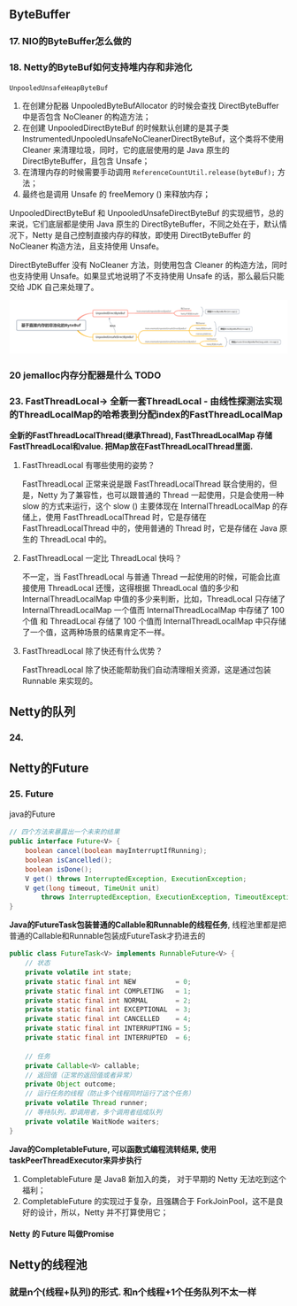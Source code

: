 ## ByteBuffer



### 17. NIO的ByteBuffer怎么做的



### 18. Netty的ByteBuf如何支持堆内存和非池化 

`UnpooledUnsafeHeapByteBuf`

1. 在创建分配器 UnpooledByteBufAllocator 的时候会查找 DirectByteBuffer 中是否包含 NoCleaner 的构造方法；
2. 在创建 UnpooledDirectByteBuf 的时候默认创建的是其子类 InstrumentedUnpooledUnsafeNoCleanerDirectByteBuf，这个类将不使用 Cleaner 来清理垃圾，同时，它的底层使用的是 Java 原生的 DirectByteBuffer，且包含 Unsafe；
3. 在清理内存的时候需要手动调用 `ReferenceCountUtil.release(byteBuf);` 方法；
4. 最终也是调用 Unsafe 的 freeMemory () 来释放内存；



UnpooledDirectByteBuf 和 UnpooledUnsafeDirectByteBuf 的实现细节，总的来说，它们底层都是使用 Java 原生的 DirectByteBuffer，不同之处在于，默认情况下，Netty 是自己控制直接内存的释放，即使用 DirectByteBuffer 的 NoCleaner 构造方法，且支持使用 Unsafe。

DirectByteBuffer 没有 NoCleaner 方法，则使用包含 Cleaner 的构造方法，同时也支持使用 Unsafe。如果显式地说明了不支持使用 Unsafe 的话，那么最后只能交给 JDK 自己来处理了。

![图片描述](Netty3-%E6%A0%B8%E5%BF%83%E7%9F%A5%E8%AF%86.assets/5f28bdcd00018a4424610477.png)



### 20 jemalloc内存分配器是什么 TODO











### 23. FastThreadLocal-> 全新一套ThreadLocal - 由线性探测法实现的ThreadLocalMap的哈希表到分配index的FastThreadLocalMap

**全新的FastThreadLocalThread(继承Thread), FastThreadLocalMap 存储FastThreadLocal和value. 把Map放在FastThreadLocalThread里面.**

1. FastThreadLocal 有哪些使用的姿势？

   FastThreadLocal 正常来说是跟 FastThreadLocalThread 联合使用的，但是，Netty 为了兼容性，也可以跟普通的 Thread 一起使用，只是会使用一种 slow 的方式来运行，这个 slow () 主要体现在 InternalThreadLocalMap 的存储上，使用 FastThreadLocalThread 时，它是存储在 FastThreadLocalThread 中的，使用普通的 Thread 时，它是存储在 Java 原生的 ThreadLocal 中的。

2. FastThreadLocal 一定比 ThreadLocal 快吗？

   不一定，当 FastThreadLocal 与普通 Thread 一起使用的时候，可能会比直接使用 ThreadLocal 还慢，这得根据 ThreadLocal 值的多少和 InternalThreadLocalMap 中值的多少来判断，比如，ThreadLocal 只存储了 InternalThreadLocalMap 一个值而 InternalThreadLocalMap 中存储了 100 个值 和 ThreadLocal 存储了 100 个值而 InternalThreadLocalMap 中只存储了一个值，这两种场景的结果肯定不一样。

3. FastThreadLocal 除了快还有什么优势？

   FastThreadLocal 除了快还能帮助我们自动清理相关资源，这是通过包装 Runnable 来实现的。







## Netty的队列

### 24. 











## Netty的Future

### 25. Future

java的Future

```java
// 四个方法来暴露出一个未来的结果
public interface Future<V> {
    boolean cancel(boolean mayInterruptIfRunning);
    boolean isCancelled();
    boolean isDone();
    V get() throws InterruptedException, ExecutionException;
    V get(long timeout, TimeUnit unit)
        throws InterruptedException, ExecutionException, TimeoutException;
}
```

**Java的FutureTask包装普通的Callable和Runnable的线程任务**, 线程池里都是把普通的Callable和Runnable包装成FutureTask才扔进去的

```java
public class FutureTask<V> implements RunnableFuture<V> {
    // 状态
    private volatile int state;
    private static final int NEW          = 0;
    private static final int COMPLETING   = 1;
    private static final int NORMAL       = 2;
    private static final int EXCEPTIONAL  = 3;
    private static final int CANCELLED    = 4;
    private static final int INTERRUPTING = 5;
    private static final int INTERRUPTED  = 6;

    // 任务
    private Callable<V> callable;
    // 返回值（正常的返回值或者异常）
    private Object outcome;
    // 运行任务的线程（防止多个线程同时运行了这个任务）
    private volatile Thread runner;
    // 等待队列，即调用者，多个调用者组成队列
    private volatile WaitNode waiters;
}
```

**Java的CompletableFuture, 可以函数式编程流转结果, 使用taskPeerThreadExecutor来异步执行**

1. CompletableFuture 是 Java8 新加入的类， 对于早期的 Netty 无法吃到这个福利；
2. CompletableFuture 的实现过于复杂，且强耦合于 ForkJoinPool，这不是良好的设计，所以，Netty 并不打算使用它；

#### Netty 的 Future 叫做Promise







## Netty的线程池

### 就是n个(线程+队列)的形式.  和n个线程+1个任务队列不太一样





















